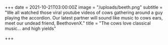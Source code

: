 +++
date = 2021-10-21T03:00:00Z
image = "/uploads/beeth.png"
subtitle = "We all watched those viral youtube videos of cows gathering around a guy playing the accordion. Our latest partner will sound like music to cows ears, meet our undead friend, BeethovenX."
title = "The cows love classical music... and high yields"

+++
